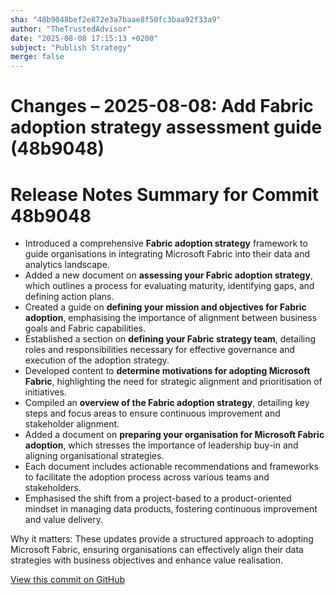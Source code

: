 ```yaml
---
sha: "48b9048bef2e872e3a7baae8f50fc3baa92f33a9"
author: "TheTrustedAdvisor"
date: "2025-08-08 17:15:13 +0200"
subject: "Publish Strategy"
merge: false
---
```


# Changes – 2025-08-08: Add Fabric adoption strategy assessment guide (48b9048)

# Release Notes Summary for Commit 48b9048

- Introduced a comprehensive **Fabric adoption strategy** framework to guide organisations in integrating Microsoft Fabric into their data and analytics landscape.
- Added a new document on **assessing your Fabric adoption strategy**, which outlines a process for evaluating maturity, identifying gaps, and defining action plans.
- Created a guide on **defining your mission and objectives for Fabric adoption**, emphasising the importance of alignment between business goals and Fabric capabilities.
- Established a section on **defining your Fabric strategy team**, detailing roles and responsibilities necessary for effective governance and execution of the adoption strategy.
- Developed content to **determine motivations for adopting Microsoft Fabric**, highlighting the need for strategic alignment and prioritisation of initiatives.
- Compiled an **overview of the Fabric adoption strategy**, detailing key steps and focus areas to ensure continuous improvement and stakeholder alignment.
- Added a document on **preparing your organisation for Microsoft Fabric adoption**, which stresses the importance of leadership buy-in and aligning organisational strategies.
- Each document includes actionable recommendations and frameworks to facilitate the adoption process across various teams and stakeholders.
- Emphasised the shift from a project-based to a product-oriented mindset in managing data products, fostering continuous improvement and value delivery.

Why it matters: These updates provide a structured approach to adopting Microsoft Fabric, ensuring organisations can effectively align their data strategies with business objectives and enhance value realisation.

[View this commit on GitHub](https://github.com/TheTrustedAdvisor/FabricAdoptionFramework/commit/48b9048bef2e872e3a7baae8f50fc3baa92f33a9)
